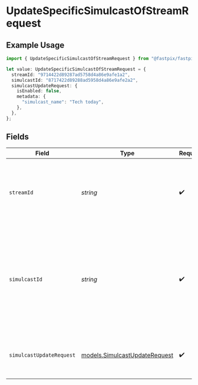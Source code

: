 # UpdateSpecificSimulcastOfStreamRequest

## Example Usage

```typescript
import { UpdateSpecificSimulcastOfStreamRequest } from "@fastpix/fastpix-node/models/operations";

let value: UpdateSpecificSimulcastOfStreamRequest = {
  streamId: "9714422d89287ad5758d4a86e9afe1a2",
  simulcastId: "8717422d89288ad5958d4a86e9afe2a2",
  simulcastUpdateRequest: {
    isEnabled: false,
    metadata: {
      "simulcast_name": "Tech today",
    },
  },
};
```

## Fields

| Field                                                                                                                          | Type                                                                                                                           | Required                                                                                                                       | Description                                                                                                                    | Example                                                                                                                        |
| ------------------------------------------------------------------------------------------------------------------------------ | ------------------------------------------------------------------------------------------------------------------------------ | ------------------------------------------------------------------------------------------------------------------------------ | ------------------------------------------------------------------------------------------------------------------------------ | ------------------------------------------------------------------------------------------------------------------------------ |
| `streamId`                                                                                                                     | *string*                                                                                                                       | :heavy_check_mark:                                                                                                             | Upon creating a new live stream, FastPix assigns a unique identifier to the stream.                                            | 9714422d89287ad5758d4a86e9afe1a2                                                                                               |
| `simulcastId`                                                                                                                  | *string*                                                                                                                       | :heavy_check_mark:                                                                                                             | When you create the new simulcast, FastPix assign a universal unique identifier which can contain a maximum of 255 characters. | 8717422d89288ad5958d4a86e9afe2a2                                                                                               |
| `simulcastUpdateRequest`                                                                                                       | [models.SimulcastUpdateRequest](../../models/simulcastupdaterequest.md)                                                        | :heavy_check_mark:                                                                                                             | N/A                                                                                                                            | {<br/>"isEnabled": false,<br/>"metadata": {<br/>"simulcast_name": "Tech today"<br/>}<br/>}                                     |